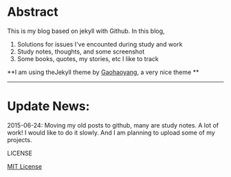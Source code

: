 # Abstract

This is my blog based on jekyll with Github. In this blog,

1. Solutions for issues I've encounted during study and work
2. Study notes, thoughts, and some screenshot
3. Some books, quotes, my stories, etc I like to track 

**I am using theJekyll theme by [Gaohaoyang](https://github.com/Gaohaoyang/gaohaoyang.github.io), a very nice theme **

-----
# Update News:

2015-06-24: Moving my old posts to github, many are study notes. A lot of work! I would like to do it slowly. And I am planning to upload some of my projects.

LICENSE

[MIT License](https://github.com/Gaohaoyang/gaohaoyang.github.io/blob/master/LICENSE.md)



